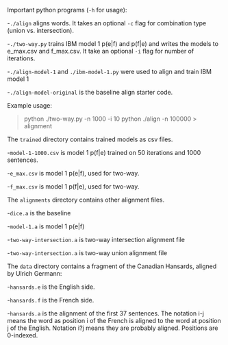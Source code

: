 Important python programs (`-h` for usage):

-`./align` aligns words. It takes an optional `-c` flag for combination type (union vs. intersection).

-`./two-way.py` trains IBM model 1 p(e|f) and p(f|e) and writes the models to e_max.csv and f_max.csv. It take an optional `-i` flag for number of iterations.

-`./align-model-1` and `./ibm-model-1.py` were used to align and train IBM model 1

-`./align-model-original` is the baseline align starter code.

Example usage:

   > python ./two-way.py -n 1000 -i 10
   > python ./align -n 100000 > alignment

The `trained` directory contains trained models as csv files.

-`model-1-1000.csv` is model 1 p(f|e) trained on 50 iterations and 1000 sentences.

-`e_max.csv` is model 1 p(e|f), used for two-way.

-`f_max.csv` is model 1 p(f|e), used for two-way.

The `alignments` directory contains other alignment files.

-`dice.a` is the baseline

-`model-1.a` is model 1 p(e|f)

-`two-way-intersection.a` is two-way intersection alignment file

-`two-way-intersection.a` is two-way union alignment file

The `data` directory contains a fragment of the Canadian Hansards,
aligned by Ulrich Germann:

-`hansards.e` is the English side.

-`hansards.f` is the French side.

-`hansards.a` is the alignment of the first 37 sentences. The 
  notation i-j means the word as position i of the French is 
  aligned to the word at position j of the English. Notation 
  i?j means they are probably aligned. Positions are 0-indexed.